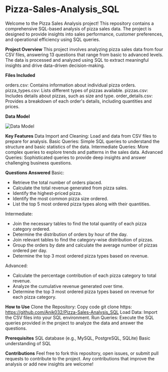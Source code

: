 # Pizza-Sales-Analysis_SQL
Welcome to the Pizza Sales Analysis project! This repository contains a comprehensive SQL-based analysis of pizza sales data. The project is designed to provide insights into sales performance, customer preferences, and operational efficiency using SQL queries.

**Project Overview**
This project involves analyzing pizza sales data from four CSV files, answering 13 questions that range from basic to advanced levels. The data is processed and analyzed using SQL to extract meaningful insights and drive data-driven decision-making.

**Files Included**

orders.csv: Contains information about individual pizza orders.
pizza_types.csv: Lists different types of pizzas available.
pizzas.csv: Includes details about pizzas, such as size and type.
order_details.csv: Provides a breakdown of each order's details, including quantities and prices.

**Data Model**

![Data Model](https://github.com/Anik032/Pizza-Sales-Analysis_SQL/assets/135404517/13192d11-5497-4657-8401-a2f6cb56295d)


**Key Features**
Data Import and Cleaning: Load and data from CSV files to prepare for analysis.
Basic Queries: Simple SQL queries to understand the structure and basic statistics of the data.
Intermediate Queries: More complex queries to explore trends and patterns in the sales data.
Advanced Queries: Sophisticated queries to provide deep insights and answer challenging business questions.

**Questions Answered**
Basic:
* Retrieve the total number of orders placed.
* Calculate the total revenue generated from pizza sales.
* Identify the highest-priced pizza.
* Identify the most common pizza size ordered.
* List the top 5 most ordered pizza types along with their quantities.


Intermediate:
* Join the necessary tables to find the total quantity of each pizza category ordered.
* Determine the distribution of orders by hour of the day.
* Join relevant tables to find the category-wise distribution of pizzas.
* Group the orders by date and calculate the average number of pizzas ordered per day.
* Determine the top 3 most ordered pizza types based on revenue.

Advanced:
* Calculate the percentage contribution of each pizza category to total revenue.
* Analyze the cumulative revenue generated over time.
* Determine the top 3 most ordered pizza types based on revenue for each pizza category.

**How to Use**
Clone the Repository:
Copy code
git clone https: https://github.com/Anik032/Pizza-Sales-Analysis_SQL
Load Data: Import the CSV files into your SQL environment.
Run Queries: Execute the SQL queries provided in the project to analyze the data and answer the questions.

**Prerequisites**
SQL database (e.g., MySQL, PostgreSQL, SQLite)
Basic understanding of SQL

**Contributions**
Feel free to fork this repository, open issues, or submit pull requests to contribute to the project. Any contributions that improve the analysis or add new insights are welcome!
